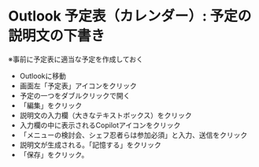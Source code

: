 # Outlook 予定表（カレンダー）: 予定の説明文の下書き

※事前に予定表に適当な予定を作成しておく

- Outlookに移動
- 画面左「予定表」アイコンをクリック
- 予定の一つをダブルクリックで開く
- 「編集」をクリック
- 説明文の入力欄（大きなテキストボックス）をクリック
- 入力欄の中に表示されるCopilotアイコンをクリック
- 「メニューの検討会、シェフ忍者らは参加必須」と入力、送信をクリック
- 説明文が生成される。「記憶する」をクリック
- 「保存」をクリック。
